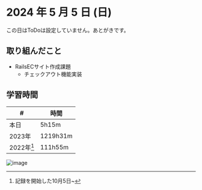 # 2024 年 5 月 5 日 (日)
この日はToDoは設定していません。あとがきです。

## 取り組んだこと
- RailsECサイト作成課題
  - チェックアウト機能実装

## 学習時間
| #          | 時間     |
| ---------- | -------- |
| 本日       | 5h15m    |
| 2023年     | 1219h31m |
| 2022年[^2] | 111h55m  |



[^1]: 日〜土
[^2]: 記録を開始した10月5日~

![image](https://github.com/nil-ramuda/daily_report/assets/94735931/3fc21a89-eebc-43ee-9dd1-56a0d0c61029)

